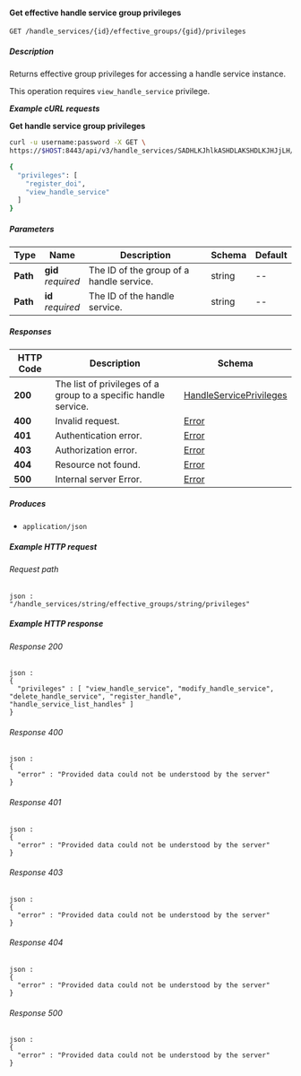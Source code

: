 
<a name="get_effective_handle_service_group_privileges"></a>
#### Get effective handle service group privileges
```
GET /handle_services/{id}/effective_groups/{gid}/privileges
```


##### Description
Returns effective group privileges for accessing a handle service instance.

This operation requires `view_handle_service` privilege.

***Example cURL requests***

**Get handle service group privileges**
```bash
curl -u username:password -X GET \
https://$HOST:8443/api/v3/handle_services/SADHLKJhlkASHDLAKSHDLKJHJjLH/effective_group/hlkASHDLAKSHDLKJHJjLHSADHLKJhlk/privileges

{
  "privileges": [
    "register_doi",
    "view_handle_service"
  ]
}
```


##### Parameters

|Type|Name|Description|Schema|Default|
|---|---|---|---|---|
|**Path**|**gid**  <br>*required*|The ID of the group of a handle service.|string|--|
|**Path**|**id**  <br>*required*|The ID of the handle service.|string|--|


##### Responses

|HTTP Code|Description|Schema|
|---|---|---|
|**200**|The list of privileges of a group to a specific handle service.|[HandleServicePrivileges](../definitions/HandleServicePrivileges.md#handleserviceprivileges)|
|**400**|Invalid request.|[Error](../definitions/Error.md#error)|
|**401**|Authentication error.|[Error](../definitions/Error.md#error)|
|**403**|Authorization error.|[Error](../definitions/Error.md#error)|
|**404**|Resource not found.|[Error](../definitions/Error.md#error)|
|**500**|Internal server Error.|[Error](../definitions/Error.md#error)|


##### Produces

* `application/json`


##### Example HTTP request

###### Request path
```
json :
"/handle_services/string/effective_groups/string/privileges"
```


##### Example HTTP response

###### Response 200
```
json :
{
  "privileges" : [ "view_handle_service", "modify_handle_service", "delete_handle_service", "register_handle", "handle_service_list_handles" ]
}
```


###### Response 400
```
json :
{
  "error" : "Provided data could not be understood by the server"
}
```


###### Response 401
```
json :
{
  "error" : "Provided data could not be understood by the server"
}
```


###### Response 403
```
json :
{
  "error" : "Provided data could not be understood by the server"
}
```


###### Response 404
```
json :
{
  "error" : "Provided data could not be understood by the server"
}
```


###### Response 500
```
json :
{
  "error" : "Provided data could not be understood by the server"
}
```



